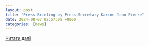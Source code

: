 ```yaml
---
layout: post
title: "Press Briefing by Press Secretary Karine Jean-Pierre"
date: 2024-08-07 02:57:08 +0000
categories: [news]
---
```


[Читати далі](https://www.whitehouse.gov/briefing-room/press-briefings/2024/08/06/press-briefing-by-press-secretary-karine-jean-pierre-65/)
